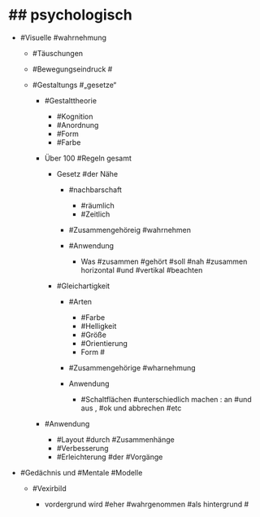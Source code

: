 # ## psychologisch #

 - #Visuelle #wahrnehmung 

	 - #Täuschungen 
	 - #Bewegungseindruck #
	 - #Gestaltungs #„gesetze“ 

		 - #Gestalttheorie 

			 - #Kognition 
			 - #Anordnung 
			 - #Form 
			 - #Farbe 

		 - Über 100 #Regeln gesamt 

			 - Gesetz #der Nähe 

				 - #nachbarschaft 

					 - #räumlich 
					 - #Zeitlich 

				 - #Zusammengehöreig #wahrnehmen 
				 - #Anwendung 

					 - Was #zusammen #gehört #soll #nah #zusammen 
 horizontal #und #vertikal #beachten 

			 - #Gleichartigkeit 

				 - #Arten 

					 - #Farbe 
					 - #Helligkeit 
					 - #Größe 
					 - #Orientierung 
					 - Form #

				 - #Zusammengehörige #wharnehmung 
				 - Anwendung 

					 - #Schaltflächen #unterschiedlich machen : 
 an #und aus , #ok und abbrechen #etc 

		 - #Anwendung 

			 - #Layout #durch #Zusammenhänge 
			 - #Verbesserung 
			 - #Erleichterung #der #Vorgänge 

 - #Gedächnis und #Mentale #Modelle 

	 - #Vexirbild 

		 - vordergrund wird #eher #wahrgenommen #als hintergrund #
